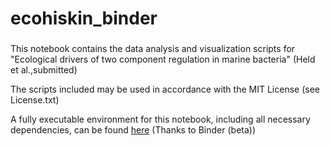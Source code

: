 # ecohiskin_binder
###
This notebook contains the data analysis and visualization scripts for "Ecological drivers of two component regulation in marine bacteria" (Held et al.,submitted)

The scripts included may be used in accordance with the MIT License (see License.txt)

A fully executable environment for this notebook, including all necessary dependencies, can be found [here](https://hub.mybinder.org/user/naheld-ecohiskin_binder-eifs6l83/tree) (Thanks to Binder (beta))
